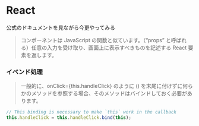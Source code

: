 # React

公式のドキュメントを見ながら今更やってみる

> コンポーネントは JavaScript の関数と似ています。（“props” と呼ばれる）任意の入力を受け取り、画面上に表示すべきものを記述する React 要素を返します。

### イベンド処理

> 一般的に、onClick={this.handleClick} のように () を末尾に付けずに何らかのメソッドを参照する場合、そのメソッドはバインドしておく必要があります。

```js
// This binding is necessary to make `this` work in the callback
this.handleClick = this.handleClick.bind(this);
```
